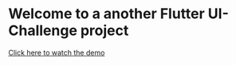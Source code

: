 # Welcome to a another Flutter UI-Challenge project

[Click here to watch the demo](https://www.youtube.com/watch?v=b-rXGHNW_5o)